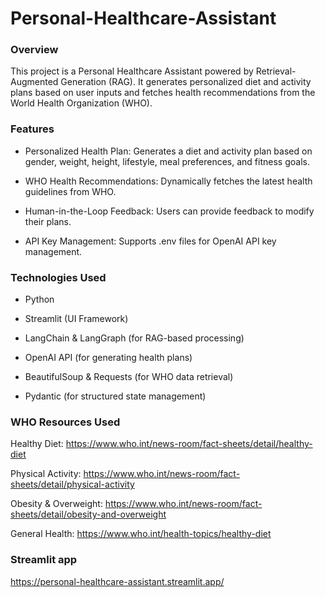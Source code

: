 # Personal-Healthcare-Assistant

### Overview

This project is a Personal Healthcare Assistant powered by Retrieval-Augmented Generation (RAG). It generates personalized diet and activity plans based on user inputs and fetches health recommendations from the World Health Organization (WHO).


### Features

* Personalized Health Plan: Generates a diet and activity plan based on gender, weight, height, lifestyle, meal preferences, and fitness goals.

* WHO Health Recommendations: Dynamically fetches the latest health guidelines from WHO.

* Human-in-the-Loop Feedback: Users can provide feedback to modify their plans.

* API Key Management: Supports .env files for OpenAI API key management.


### Technologies Used

* Python

* Streamlit (UI Framework)

* LangChain & LangGraph (for RAG-based processing)

* OpenAI API (for generating health plans)

* BeautifulSoup & Requests (for WHO data retrieval)

* Pydantic (for structured state management)



### WHO Resources Used

Healthy Diet: https://www.who.int/news-room/fact-sheets/detail/healthy-diet

Physical Activity: https://www.who.int/news-room/fact-sheets/detail/physical-activity

Obesity & Overweight: https://www.who.int/news-room/fact-sheets/detail/obesity-and-overweight

General Health: https://www.who.int/health-topics/healthy-diet



### Streamlit app

https://personal-healthcare-assistant.streamlit.app/
